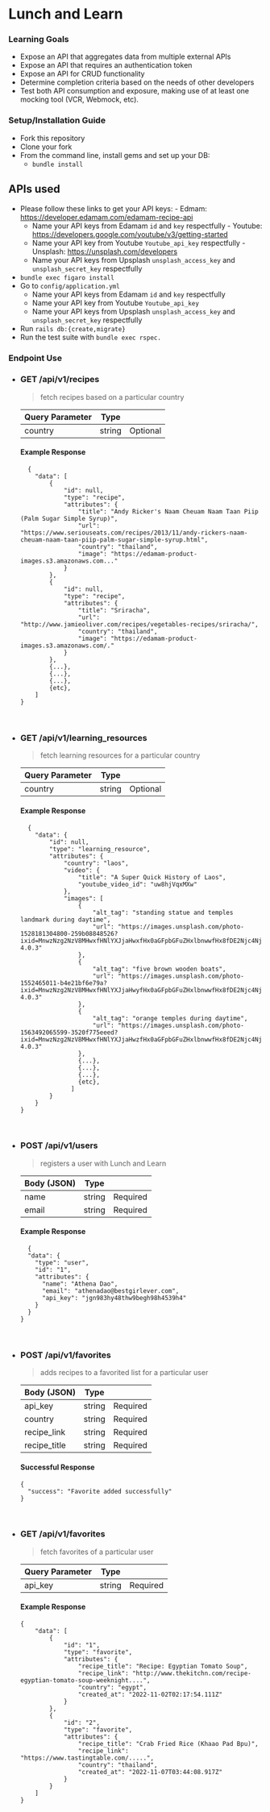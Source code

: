 <h1> Lunch and Learn </h1>

### Learning Goals

- Expose an API that aggregates data from multiple external APIs
- Expose an API that requires an authentication token
- Expose an API for CRUD functionality
- Determine completion criteria based on the needs of other developers
- Test both API consumption and exposure, making use of at least one mocking tool (VCR, Webmock, etc).


### Setup/Installation Guide
- Fork this repository
- Clone your fork
- From the command line, install gems and set up your DB:
  - ```bundle install```

## APIs used
  -  Please follow these links to get your API keys:
    - Edmam: https://developer.edamam.com/edamam-recipe-api
      - Name your API keys from Edamam ```id``` and ```key``` respectfully
    - Youtube: https://developers.google.com/youtube/v3/getting-started
      - Name your API key from Youtube ```Youtube_api_key``` respectfully
    - Unsplash: https://unsplash.com/developers
      - Name your API keys from Upsplash ```unsplash_access_key``` and ```unsplash_secret_key``` respectfully
  - ```bundle exec figaro install```
  - Go to ```config/application.yml```
    - Name your API keys from Edamam ```id``` and ```key``` respectfully
    - Name your API key from Youtube ```Youtube_api_key```
    - Name your API keys from Upsplash ```unsplash_access_key``` and ```unsplash_secret_key``` respectfully
  - Run ```rails db:{create,migrate}```
  - Run the test suite with ```bundle exec rspec.```

### Endpoint Use

- ### GET /api/v1/recipes
  > fetch recipes based on a particular country
  
  | Query Parameter        | Type          |  |
  | ------------- |:-------------:| -----:|
  | country      | string | Optional |
  
    #### Example Response
  ```
    {
      "data": [
          {
              "id": null,
              "type": "recipe",
              "attributes": {
                  "title": "Andy Ricker's Naam Cheuam Naam Taan Piip (Palm Sugar Simple Syrup)",
                  "url": "https://www.seriouseats.com/recipes/2013/11/andy-rickers-naam-cheuam-naam-taan-piip-palm-sugar-simple-syrup.html",
                  "country": "thailand",
                  "image": "https://edamam-product-images.s3.amazonaws.com..."
              }
          },
          {
              "id": null,
              "type": "recipe",
              "attributes": {
                  "title": "Sriracha",
                  "url": "http://www.jamieoliver.com/recipes/vegetables-recipes/sriracha/",
                  "country": "thailand",
                  "image": "https://edamam-product-images.s3.amazonaws.com/."
              }
          },
          {...},
          {...},
          {...},
          {etc},
      ]
  }
  ```
<br>

- ### GET /api/v1/learning_resources
  > fetch learning resources for a particular country

  | Query Parameter        | Type          |  |
  | ------------- |:-------------:| -----:|
  | country      | string | Optional |
  
  #### Example Response
  ```
    {
      "data": {
          "id": null,
          "type": "learning_resource",
          "attributes": {
              "country": "laos",
              "video": {
                  "title": "A Super Quick History of Laos",
                  "youtube_video_id": "uw8hjVqxMXw"
              },
              "images": [
                  {
                      "alt_tag": "standing statue and temples landmark during daytime",
                      "url": "https://images.unsplash.com/photo-1528181304800-259b08848526?ixid=MnwzNzg2NzV8MHwxfHNlYXJjaHwxfHx0aGFpbGFuZHxlbnwwfHx8fDE2Njc4Njk1NTA&ixlib=rb-4.0.3"
                  },
                  {
                      "alt_tag": "five brown wooden boats",
                      "url": "https://images.unsplash.com/photo-1552465011-b4e21bf6e79a?ixid=MnwzNzg2NzV8MHwxfHNlYXJjaHwyfHx0aGFpbGFuZHxlbnwwfHx8fDE2Njc4Njk1NTA&ixlib=rb-4.0.3"
                  },
                  {
                      "alt_tag": "orange temples during daytime",
                      "url": "https://images.unsplash.com/photo-1563492065599-3520f775eeed?ixid=MnwzNzg2NzV8MHwxfHNlYXJjaHwzfHx0aGFpbGFuZHxlbnwwfHx8fDE2Njc4Njk1NTA&ixlib=rb-4.0.3"
                  },
                  {...},
                  {...},
                  {...},
                  {etc},
                ]
          }
      }
  }
  ```
  <br>

- ### POST /api/v1/users
  > registers a user with Lunch and Learn
 
   | Body (JSON)        | Type          |  |
  | ------------- |:-------------:| -----:|
  | name      | string | Required |
  | email      | string | Required |
  
  #### Example Response
  ```
    {
    "data": {
      "type": "user",
      "id": "1",
      "attributes": {
        "name": "Athena Dao",
        "email": "athenadao@bestgirlever.com",
        "api_key": "jgn983hy48thw9begh98h4539h4"
      }
    }
  }
  ```
  <br>
  
- ### POST /api/v1/favorites
  > adds recipes to a favorited list for a particular user
  
  | Body (JSON)        | Type          |  |
  | ------------- |:-------------:| -----:|
  | api_key      | string | Required |
  | country      | string | Required |
  | recipe_link      | string | Required |
  | recipe_title      | string | Required |
  
  #### Successful Response
  ```
  {
    "success": "Favorite added successfully"
  }
  ```
  <br>

- ### GET /api/v1/favorites
  > fetch favorites of a particular user
  
  | Query Parameter        | Type          |  |
  | ------------- |:-------------:| -----:|
  | api_key      | string | Required |
  
  #### Example Response
  ```
  {
      "data": [
          {
              "id": "1",
              "type": "favorite",
              "attributes": {
                  "recipe_title": "Recipe: Egyptian Tomato Soup",
                  "recipe_link": "http://www.thekitchn.com/recipe-egyptian-tomato-soup-weeknight....",
                  "country": "egypt",
                  "created_at": "2022-11-02T02:17:54.111Z"
              }
          },
          {
              "id": "2",
              "type": "favorite",
              "attributes": {
                  "recipe_title": "Crab Fried Rice (Khaao Pad Bpu)",
                  "recipe_link": "https://www.tastingtable.com/.....",
                  "country": "thailand",
                  "created_at": "2022-11-07T03:44:08.917Z"
              }
          }
      ]
  }    
  ```
  <br>